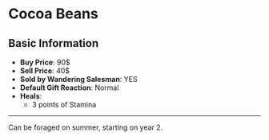 # Cocoa Beans

## Basic Information

- **Buy Price**: 90$
- **Sell Price**: 40$
- **Sold by Wandering Salesman**: YES
- **Default Gift Reaction**: Normal
- **Heals**:
  - 3 points of Stamina

---

Can be foraged on summer, starting on year 2.
